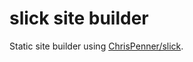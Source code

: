 # slick site builder

Static site builder using [ChrisPenner/slick](https://github.com/ChrisPenner/slick).
